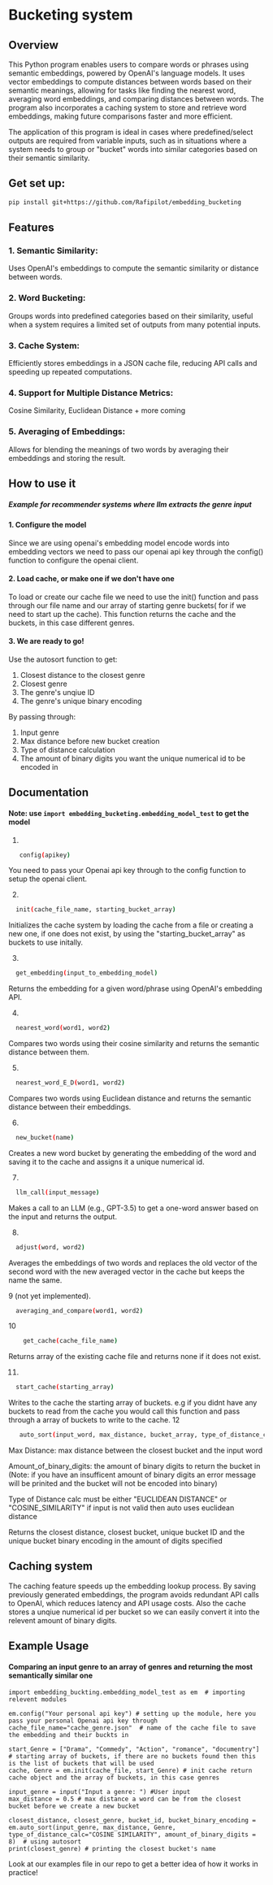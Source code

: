 # Bucketing system 

## Overview
This Python program enables users to compare words or phrases using semantic embeddings, powered by OpenAI's language models. It uses vector embeddings to compute distances between words based on their semantic meanings, allowing for tasks like finding the nearest word, averaging word embeddings, and comparing distances between words. The program also incorporates a caching system to store and retrieve word embeddings, making future comparisons faster and more efficient.

The application of this program is ideal in cases where predefined/select outputs are required from variable inputs, such as in situations where a system needs to group or "bucket" words into similar categories based on their semantic similarity. 


## Get set up: 
```bash
pip install git+https://github.com/Rafipilot/embedding_bucketing
```


## Features
### 1. Semantic Similarity:
Uses OpenAI's embeddings to compute the semantic similarity or distance between words.
### 2. Word Bucketing: 
Groups words into predefined categories based on their similarity, useful when a system requires a limited set of outputs from many potential inputs.
### 3. Cache System: 

Efficiently stores embeddings in a JSON cache file, reducing API calls and speeding up repeated computations.
### 4. Support for Multiple Distance Metrics:
Cosine Similarity, Euclidean Distance + more coming
### 5. Averaging of Embeddings:
Allows for blending the meanings of two words by averaging their embeddings and storing the result.

## How to use it
##### Example for recommender systems where llm extracts the genre input

#### 1. Configure the model
Since we are using openai's embedding model encode words into embedding vectors we need to pass our openai api key through the config() function to configure the openai client.

#### 2. Load cache, or make one if we don't have one
To load or create our cache file we need to use the init() function and pass through our file name and our array of starting genre buckets( for if we need to start up the cache). This function returns the cache and the buckets, in this case different genres.

#### 3. We are ready to go!
Use the autosort function to get: 
   1. Closest distance to the closest genre
   2. Closest genre
   3. The genre's unqiue ID
   4. The genre's unique binary encoding

By passing through:
   1. Input genre
   2. Max distance before new bucket creation
   3. Type of distance calculation
   4. The amount of binary digits you want the unique numerical id to be encoded in


## Documentation

#### Note: use ```import embedding_bucketing.embedding_model_test``` to get the model

1.
```bash
   config(apikey)
```
You need to pass your Openai api key through to the config function to setup the openai client.


2.
 ```bash
   init(cache_file_name, starting_bucket_array)
  ```
Initializes the cache system by loading the cache from a file or creating a new one, if one does not exist, by using the "starting_bucket_array" as buckets to use initally.

3.
 ```bash
   get_embedding(input_to_embedding_model)
  ```
Returns the embedding for a given word/phrase using OpenAI's embedding API.

4.
 ```bash
   nearest_word(word1, word2)
  ```
Compares two words using their cosine similarity and returns the semantic distance between them.

5.
 ```bash
   nearest_word_E_D(word1, word2)
  ```
Compares two words using Euclidean distance and returns the semantic distance between their embeddings.

6.
 ```bash
   new_bucket(name)
  ```
Creates a new word bucket by generating the embedding of the word and saving it to the cache and assigns it a unique numerical id.

7.
 ```bash
   llm_call(input_message)
  ```
Makes a call to an LLM (e.g., GPT-3.5) to get a one-word answer based on the input and returns the output.

8.
 ```bash
   adjust(word, word2)
  ```
Averages the embeddings of two words and replaces the old vector of the second word with the new averaged vector in the cache but keeps the name the same.

9 (not yet implemented). 
 ```bash
   averaging_and_compare(word1, word2)
  ```

10
```bash
    get_cache(cache_file_name)
```
Returns array of the existing cache file and returns none if it does not exist.

11.
 ```bash
   start_cache(starting_array)
```
Writes to the cache the starting array of buckets. e.g if you didnt have any buckets to read from the cache you would call this function and pass through a array of buckets to write to the cache.
12
```bash
   auto_sort(input_word, max_distance, bucket_array, type_of_distance_calc, amount_of_binary_digits) 
  ```
Max Distance: max distance between the closest bucket and the input word

Amount_of_binary_digits: the amount of binary digits to return the bucket in 
(Note: if you have an insufficent amount of binary digits an error message will be prinited and the bucket will not be encoded into binary)

Type of Distance calc must be either "EUCLIDEAN DISTANCE" or "COSINE_SIMILARITY" if input is not valid then auto uses euclidean distance

Returns the closest distance, closest bucket, unique bucket ID and the unique bucket binary encoding in the amount of digits specified


## Caching system
The caching feature speeds up the embedding lookup process. By saving previously generated embeddings, the program avoids redundant API calls to OpenAI, which reduces latency and API usage costs. Also the cache stores a unqiue numerical id per bucket so we can easily convert it into the relevent amount of binary digits.

## Example Usage
#### Comparing an input genre to an array of genres and returning the most semantically similar one
```shell
import embedding_buckting.embedding_model_test as em  # importing relevent modules

em.config("Your personal api key") # setting up the module, here you pass your personal Openai api key through
cache_file_name="cache_genre.json"  # name of the cache file to save the embedding and their buckts in

start_Genre = ["Drama", "Commedy", "Action", "romance", "documentry"]  # starting array of buckets, if there are no buckets found then this is the list of buckets that will be used
cache, Genre = em.init(cache_file, start_Genre) # init cache return cache object and the array of buckets, in this case genres

input_genre = input("Input a genre: ") #User input
max_distance = 0.5 # max distance a word can be from the closest bucket before we create a new bucket

closest_distance, closest_genre, bucket_id, bucket_binary_encoding = em.auto_sort(input_genre, max_distance, Genre, type_of_distance_calc="COSINE SIMILARITY", amount_of_binary_digits = 8)  # using autosort 
print(closest_genre) # printing the closest bucket's name
```
Look at our examples file in our repo to get a better idea of how it works in practice!
